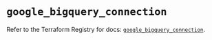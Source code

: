 # `google_bigquery_connection`

Refer to the Terraform Registry for docs: [`google_bigquery_connection`](https://registry.terraform.io/providers/hashicorp/google-beta/5.18.0/docs/resources/google_bigquery_connection).
